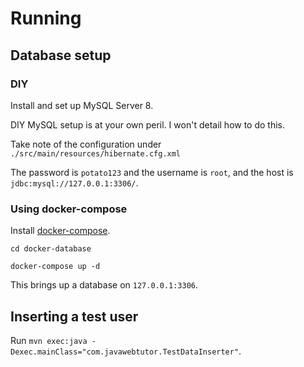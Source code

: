 # Running

## Database setup

### DIY

Install and set up MySQL Server 8.

DIY MySQL setup is at your own peril. I won't detail how to do this.

Take note of the configuration under `./src/main/resources/hibernate.cfg.xml`

The password is `potato123` and the username is `root`, and the host is `jdbc:mysql://127.0.0.1:3306/`.

### Using docker-compose

Install [docker-compose](https://docs.docker.com/compose/install/).

`cd docker-database`

`docker-compose up -d`

This brings up a database on `127.0.0.1:3306`.

## Inserting a test user

Run `mvn exec:java -Dexec.mainClass="com.javawebtutor.TestDataInserter"`.